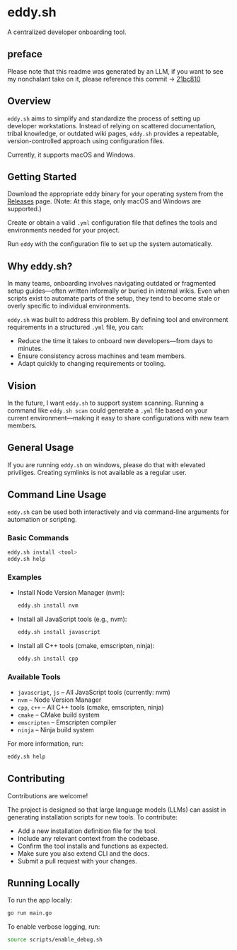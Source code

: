 # eddy.sh
A centralized developer onboarding tool.

## preface
Please note that this readme was generated by an LLM, if you want to see my nonchalant take on it, please reference this commit -> [21bc810](https://github.com/kurekszymon/eddy.sh/commit/21bc810a504018cdca6c721becd6766c6d67a2e4)

## Overview
`eddy.sh` aims to simplify and standardize the process of setting up developer workstations. Instead of relying on scattered documentation, tribal knowledge, or outdated wiki pages, `eddy.sh` provides a repeatable, version-controlled approach using configuration files.

Currently, it supports macOS and Windows.

## Getting Started
Download the appropriate eddy binary for your operating system from the [Releases](https://github.com/kurekszymon/eddy.sh/releases) page.
(Note: At this stage, only macOS and Windows are supported.)

Create or obtain a valid `.yml` configuration file that defines the tools and environments needed for your project.

Run `eddy` with the configuration file to set up the system automatically.

## Why eddy.sh?
In many teams, onboarding involves navigating outdated or fragmented setup guides—often written informally or buried in internal wikis. Even when scripts exist to automate parts of the setup, they tend to become stale or overly specific to individual environments.

`eddy.sh` was built to address this problem. By defining tool and environment requirements in a structured `.yml` file, you can:

- Reduce the time it takes to onboard new developers—from days to minutes.
- Ensure consistency across machines and team members.
- Adapt quickly to changing requirements or tooling.

## Vision
In the future, I want `eddy.sh` to support system scanning. Running a command like `eddy.sh scan` could generate a `.yml` file based on your current environment—making it easy to share configurations with new team members.

## General Usage 
If you are running `eddy.sh` on windows, please do that with elevated priviliges. Creating symlinks is not available as a regular user. 

## Command Line Usage

`eddy.sh` can be used both interactively and via command-line arguments for automation or scripting.

### Basic Commands

```bash
eddy.sh install <tool>
eddy.sh help
```

### Examples

- Install Node Version Manager (nvm):
  ```bash
  eddy.sh install nvm
  ```
- Install all JavaScript tools (e.g., nvm):
  ```bash
  eddy.sh install javascript
  ```
- Install all C++ tools (cmake, emscripten, ninja):
  ```bash
  eddy.sh install cpp
  ```


### Available Tools

- `javascript`, `js` – All JavaScript tools (currently: nvm)
- `nvm` – Node Version Manager
- `cpp`, `c++` – All C++ tools (cmake, emscripten, ninja)
- `cmake` – CMake build system
- `emscripten` – Emscripten compiler
- `ninja` – Ninja build system

For more information, run:
```bash
eddy.sh help
```

## Contributing
Contributions are welcome!

The project is designed so that large language models (LLMs) can assist in generating installation scripts for new tools. To contribute:

- Add a new installation definition file for the tool.
- Include any relevant context from the codebase.
- Confirm the tool installs and functions as expected.
- Make sure you also extend CLI and the docs. 
- Submit a pull request with your changes.

## Running Locally
To run the app locally:
```bash
go run main.go
```

To enable verbose logging, run:

```bash
source scripts/enable_debug.sh
```